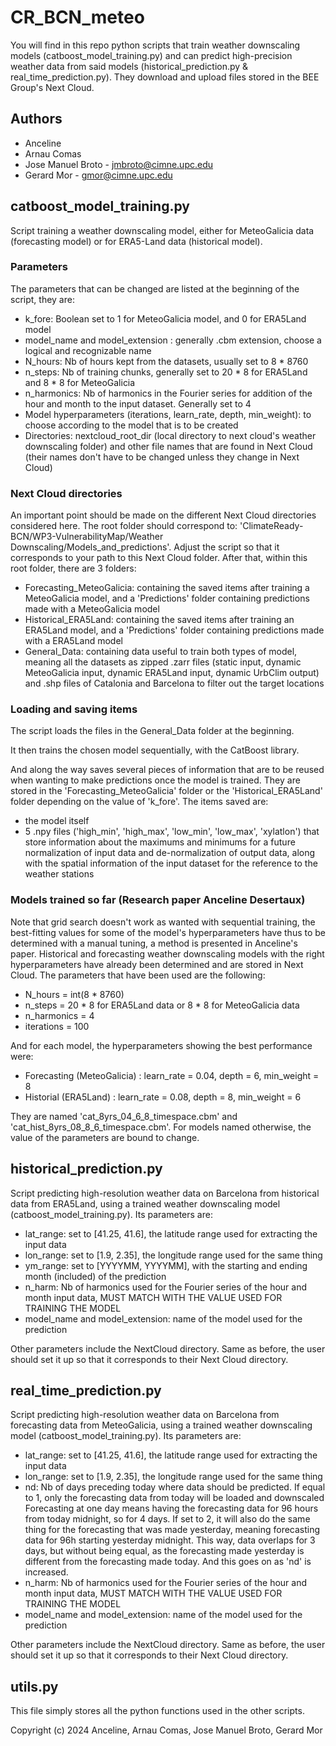 # CR_BCN_meteo
You will find in this repo python scripts that train weather downscaling 
models (catboost_model_training.py) and can predict high-precision 
weather data from said models (historical_prediction.py & real_time_prediction.py).
They download and upload files stored in the BEE Group's Next Cloud.

## Authors
- Anceline
- Arnau Comas
- Jose Manuel Broto - jmbroto@cimne.upc.edu
- Gerard Mor - gmor@cimne.upc.edu

## catboost_model_training.py
Script training a weather downscaling model, either for 
MeteoGalicia data (forecasting model) or for ERA5-Land data 
(historical model).

### Parameters
The parameters that can be changed are listed at the beginning 
of the script, they are:
- k_fore: Boolean set to 1 for MeteoGalicia model, and 0 for ERA5Land model
- model_name and model_extension : generally .cbm extension, choose a logical 
and recognizable name
- N_hours: Nb of hours kept from the datasets, usually set to 8 * 8760
- n_steps: Nb of training chunks, generally set to 20 * 8 for ERA5Land 
and 8 * 8 for MeteoGalicia
- n_harmonics: Nb of harmonics in the Fourier series for addition of 
the hour and month to the input dataset. Generally set to 4
- Model hyperparameters (iterations, learn_rate, depth, min_weight):
to choose according to the model that is to be created
- Directories: nextcloud_root_dir (local directory to next cloud's 
weather downscaling folder) and other file names that are found in 
Next Cloud (their names don't have to be changed unless they change 
in Next Cloud)

### Next Cloud directories
An important point should be made on the different Next Cloud directories 
considered here. The root folder should correspond to:
'ClimateReady-BCN/WP3-VulnerabilityMap/Weather Downscaling/Models_and_predictions'.
Adjust the script so that it corresponds to your path to this Next Cloud 
folder. After that, within this root folder, there are 3 folders:
- Forecasting_MeteoGalicia: containing the saved items after training 
a MeteoGalicia model, and a 'Predictions' folder containing predictions 
made with a MeteoGalicia model
- Historical_ERA5Land: containing the saved items after training 
an ERA5Land model, and a 'Predictions' folder containing predictions 
made with a ERA5Land model
- General_Data: containing data useful to train both types of model, 
meaning all the datasets as zipped .zarr files (static input, dynamic 
MeteoGalicia input, dynamic ERA5Land input, dynamic UrbClim output) 
and .shp files of Catalonia and Barcelona to filter out the target 
locations

### Loading and saving items
The script loads the files in the General_Data folder at the beginning.

It then trains the chosen model sequentially, with the CatBoost library.

And along the way saves several pieces of information that are to be reused 
when wanting to make predictions once the model is trained. They are 
stored in the 'Forecasting_MeteoGalicia' folder or the 'Historical_ERA5Land'
folder depending on the value of 'k_fore'. The items saved are:
- the model itself
- 5 .npy files ('high_min', 'high_max', 'low_min', 'low_max', 'xylatlon')
that store information about the maximums and minimums for a future 
normalization of input data and de-normalization of output data, along with
the spatial information of the input dataset for the reference to the 
weather stations

### Models trained so far (Research paper Anceline Desertaux)
Note that grid search doesn't work as wanted with sequential training,
the best-fitting values for some of the model's hyperparameters have 
thus to be determined with a manual tuning, a method is presented in 
Anceline's paper. Historical and forecasting weather downscaling 
models with the right hyperparameters have already been determined and 
are stored in Next Cloud. The parameters that have been used are the 
following:
- N_hours = int(8 * 8760)
- n_steps = 20 * 8 for ERA5Land data or 8 * 8 for MeteoGalicia data
- n_harmonics = 4
- iterations = 100

And for each model, the hyperparameters showing the best performance were:
- Forecasting (MeteoGalicia) : learn_rate = 0.04, depth = 6, min_weight = 8
- Historial (ERA5Land) : learn_rate = 0.08, depth = 8, min_weight = 6

They are named 'cat_8yrs_04_6_8_timespace.cbm' and 
'cat_hist_8yrs_08_8_6_timespace.cbm'. For models named otherwise, the 
value of the parameters are bound to change.

## historical_prediction.py
Script predicting high-resolution weather data on Barcelona from historical 
data from ERA5Land, using a trained weather downscaling model (catboost_model_training.py).
Its parameters are:
- lat_range: set to [41.25, 41.6], the latitude range used for extracting 
the input data
- lon_range: set to [1.9, 2.35], the longitude range used for the same thing
- ym_range: set to [YYYYMM, YYYYMM], with the starting and ending month 
(included) of the prediction
- n_harm: Nb of harmonics used for the Fourier series of the hour and month
input data, MUST MATCH WITH THE VALUE USED FOR TRAINING THE MODEL
- model_name and model_extension: name of the model used for the prediction

Other parameters include the NextCloud directory. Same as before, the 
user should set it up so that it corresponds to their Next Cloud directory.


## real_time_prediction.py
Script predicting high-resolution weather data on Barcelona from forecasting 
data from MeteoGalicia, using a trained weather downscaling model (catboost_model_training.py).
Its parameters are:
- lat_range: set to [41.25, 41.6], the latitude range used for extracting 
the input data
- lon_range: set to [1.9, 2.35], the longitude range used for the same thing
- nd: Nb of days preceding today where data should be predicted.
If equal to 1, only the forecasting data from today will be loaded and downscaled
Forecasting at one day means having the forecasting data for 96 hours from 
today midnight, so for 4 days. If set to 2, it will also do the same thing 
for the forecasting that was made yesterday, meaning forecasting data for 
96h starting yesterday midnight. This way, data overlaps for 3 days, but without 
being equal, as the forecasting made yesterday is different from the 
forecasting made today. And this goes on as 'nd' is increased.
- n_harm: Nb of harmonics used for the Fourier series of the hour and month
input data, MUST MATCH WITH THE VALUE USED FOR TRAINING THE MODEL
- model_name and model_extension: name of the model used for the prediction

Other parameters include the NextCloud directory. Same as before, the 
user should set it up so that it corresponds to their Next Cloud directory.

## utils.py
This file simply stores all the python functions used in the other scripts.

Copyright (c) 2024 Anceline, Arnau Comas, Jose Manuel Broto, Gerard Mor
